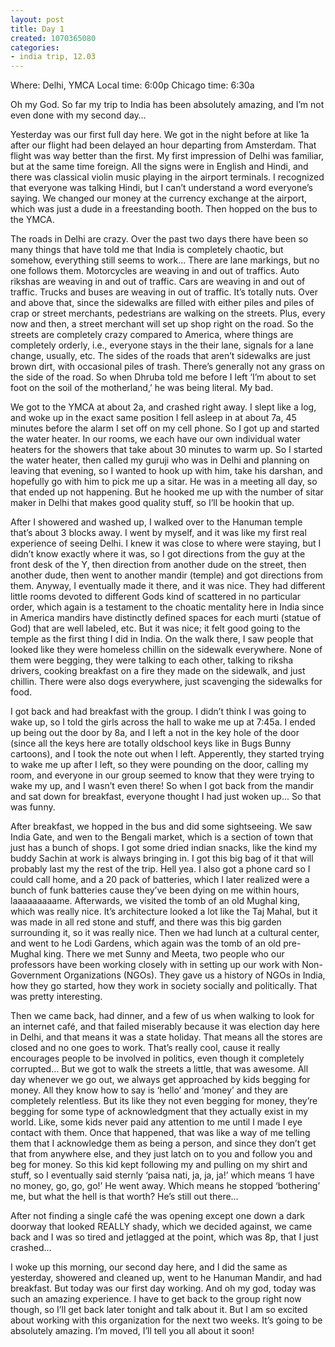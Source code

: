 ```yaml
---
layout: post
title: Day 1
created: 1070365080
categories:
- india trip, 12.03
---
```

Where: Delhi, YMCA
Local time: 6:00p
Chicago time: 6:30a

Oh my God. So far my trip to India has been absolutely amazing, and I’m not even done with my second day…

Yesterday was our first full day here. We got in the night before at like 1a after our flight had been delayed an hour departing from Amsterdam. That flight was way better than the first. My first impression of Delhi was familiar, but at the same time foreign. All the signs were in English and Hindi, and there was classical violin music playing in the airport terminals. I recognized that everyone was talking Hindi, but I can’t understand a word everyone’s saying. We changed our money at the currency exchange at the airport, which was just a dude in a freestanding booth. Then hopped on the bus to the YMCA.

The roads in Delhi are crazy. Over the past two days there have been so many things that have told me that India is completely chaotic, but somehow, everything still seems to work... There are lane markings, but no one follows them. Motorcycles are weaving in and out of traffics. Auto rikshas are weaving in and out of traffic. Cars are weaving in and out of traffic. Trucks and buses are weaving in out of traffic. It’s totally nuts. Over and above that, since the sidewalks are filled with either piles and piles of crap or street merchants, pedestrians are walking on the streets. Plus, every now and then, a street merchant will set up shop right on the road. So the streets are completely crazy compared to America, where things are completely orderly, i.e., everyone stays in the their lane, signals for a lane change, usually, etc. The sides of the roads that aren’t sidewalks are just brown dirt, with occasional piles of trash. There’s generally not any grass on the side of the road. So when Dhruba told me before I left ‘I’m about to set foot on the soil of the motherland,’ he was being literal. My bad.

We got to the YMCA at about 2a, and crashed right away. I slept like a log, and woke up in the exact same position I fell asleep in at about 7a, 45 minutes before the alarm I set off on my cell phone. So I got up and started the water heater. In our rooms, we each have our own individual water heaters for the showers that take about 30 minutes to warm up. So I started the water heater, then called my guruji who was in Delhi and planning on leaving that evening, so I wanted to hook up with him, take his darshan, and hopefully go with him to pick me up a sitar. He was in a meeting all day, so that ended up not happening. But he hooked me up with the number of sitar maker in Delhi that makes good quality stuff, so I’ll be hookin that up.

After I showered and washed up, I walked over to the Hanuman temple that’s about 3 blocks away. I went by myself, and it was like my first real experience of seeing Delhi. I knew it was close to where were staying, but I didn’t know exactly where it was, so I got directions from the guy at the front desk of the Y, then direction from another dude on the street, then another dude, then went to another mandir (temple) and got directions from them. Anyway, I eventually made it there, and it was nice. They had different little rooms devoted to different Gods kind of scattered in no particular order, which again is a testament to the choatic mentality here in India since in America mandirs have distinctly defined spaces for each murti (statue of God) that are well labeled, etc. But it was nice; it felt good going to the temple as the first thing I did in India. On the walk there, I saw people that looked like they were homeless chillin on the sidewalk everywhere. None of them were begging, they were talking to each other, talking to riksha drivers, cooking breakfast on a fire they made on the sidewalk, and just chillin. There were also dogs everywhere, just scavenging the sidewalks for food.

I got back and had breakfast with the group. I didn’t think I was going to wake up, so I told the girls across the hall to wake me up at 7:45a. I ended up being out the door by 8a, and I left a not in the key hole of the door (since all the keys here are totally oldschool keys like in Bugs Bunny cartoons), and I took the note out when I left. Apperently, they started trying to wake me up after I left, so they were pounding on the door, calling my room, and everyone in our group seemed to know that they were trying to wake my up, and I wasn’t even there! So when I got back from the mandir and sat down for breakfast, everyone thought I had just woken up... So that was funny.

After breakfast, we hopped in the bus and did some sightseeing. We saw India Gate, and wen to the Bengali market, which is a section of town that just has a bunch of shops. I got some dried indian snacks, like the kind my buddy Sachin at work is always bringing in. I got this big bag of it that will probably last my the rest of the trip. Hell yea. I also got a phone card so I could call home, and a 20 pack of batteries, which I later realized were a bunch of funk batteries cause they’ve been dying on me within hours, laaaaaaaaame. Afterwards, we visited the tomb of an old Mughal king, which was really nice. It’s architecture looked a lot like the Taj Mahal, but it was made in all red stone and stuff, and there was this big garden surrounding it, so it was really nice. Then we had lunch at a cultural center, and went to he Lodi Gardens, which again was the tomb of an old pre-Mughal king. There we met Sunny and Meeta, two people who our professors have been working closely with in setting up our work with Non-Government Organizations (NGOs). They gave us a history of NGOs in India, how they go started, how they work in society socially and politically. That was pretty interesting.

Then we came back, had dinner, and a few of us when walking to look for an internet café, and that failed miserably because it was election day here in Delhi, and that means it was a state holiday. That means all the stores are closed and no one goes to work. That’s really cool, cause it really encourages people to be involved in politics, even though it completely corrupted… But we got to walk the streets a little, that was awesome. All day whenever we go out, we always get approached by kids begging for money. All they know how to say is ‘hello’ and ‘money’ and they are completely relentless. But its like they not even begging for money, they’re begging for some type of acknowledgment that they actually exist in my world. Like, some kids never paid any attention to me until I made I eye contact with them. Once that happened, that was like a way of me telling them that I acknowledge them as being a person, and since they don’t get that from anywhere else, and they just latch on to you and follow you and beg for money. So this kid kept following my and pulling on my shirt and stuff, so I eventually said sternly ‘paisa nati, ja, ja, ja!’ which means ‘I have no money, go, go, go!’ He went away. Which means he stopped ‘bothering’ me, but what the hell is that worth? He’s still out there…

After not finding a single café the was opening except one down a dark doorway that looked REALLY shady, which we decided against, we came back and I was so tired and jetlagged at the point, which was 8p, that I just crashed…

I woke up this morning, our second day here, and I did the same as yesterday, showered and cleaned up, went to he Hanuman Mandir, and had breakfast. But today was our first day working. And oh my god, today was such an amazing experience. I have to get back to the group right now though, so I’ll get back later tonight and talk about it. But I am so excited about working with this organization for the next two weeks. It’s going to be absolutely amazing. I’m moved, I’ll tell you all about it soon! 
